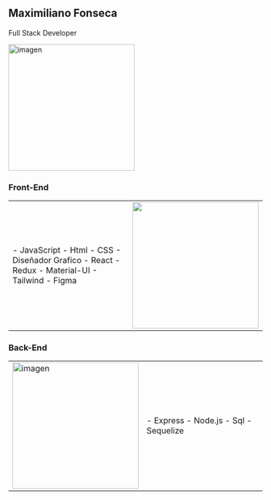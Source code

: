 
<div>
 <div> <h2>Maximiliano Fonseca</h2><p>Full Stack Developer</p>
    <img src="https://www.ceupe.com/images/easyblog_articles/3583/b2ap3_large_profesion-de-programador-web.jpg" alt="imagen" width="250"/>
  </div>
 <h3>Front-End</h3>
 <div>
  <table>
    <tr>
      <td >
        - JavaScript
        - Html
        - CSS
        - Diseñador Grafico
        - React   
        - Redux   
        - Material-UI   
        - Tailwind   
        - Figma   
      </td>
      <td >
        <img src="https://outsourcing.team/wp-content/uploads/2019/01/Navyki-Front-End-razrabotchika.jpg" alt="" width="250" />
      </td>
    </tr>
  </table>
</div>
 <h3>Back-End</h3>
 <div>
  <table>
    <tr>
      <td >
        <img src="https://media.proglib.io/posts/2019/11/03/c236c35c960c7016e0d785b0558026c4.png" alt="imagen" width="250" />
      </td>
      <td >
        - Express
        - Node.js
        - Sql
        - Sequelize
      </td>
    </tr>
  </table>
</div>
</div>




